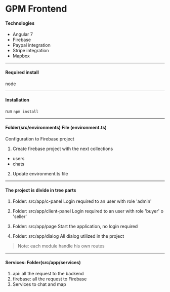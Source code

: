 # GPM Frontend

#### Technologies
- Angular 7
- Firebase
- Paypal integration
- Stripe integration
- Mapbox

--------------
#### Required install
node

--------------
#### Installation
run ```npm install```

--------------
#### Folder(src/environments) File (environment.ts)
Configuration to Firebase project

1. Create firebase project with the next collections
- users
- chats

2. Update environment.ts file

--------------
#### The project is divide in tree parts
1. Folder: src/app/c-panel
Login required to an user with role 'admin'

2. Folder: src/app/client-panel
Login required to an user with role 'buyer' o 'seller'

3. Folder: src/app/page
Start the application, no login required

3. Folder: src/app/dialog
All dialog utilized in the project

> Note: each module handle his own routes

--------------
#### Services: Folder(src/app/services)

1. api: all the request to the backend
2. firebase: all the request to Firebase
3. Services to chat and map
